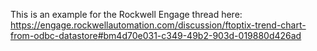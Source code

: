 This is an example for the Rockwell Engage thread here:
https://engage.rockwellautomation.com/discussion/ftoptix-trend-chart-from-odbc-datastore#bm4d70e031-c349-49b2-903d-019880d426ad
